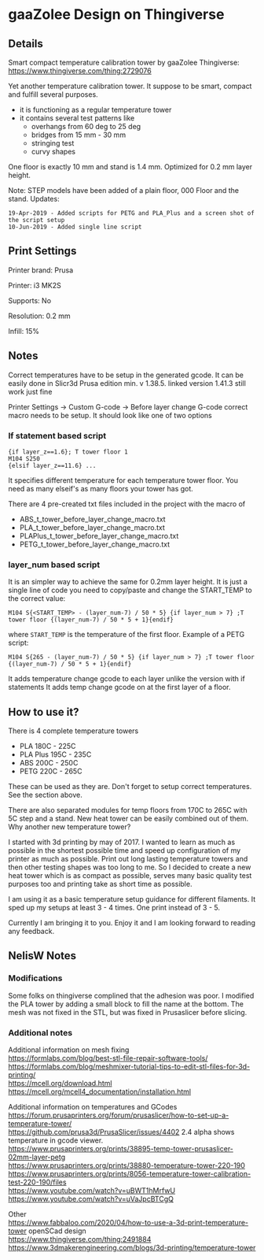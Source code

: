 # gaaZolee Design on Thingiverse

## Details 

Smart compact temperature calibration tower by gaaZolee
Thingiverse:  https://www.thingiverse.com/thing:2729076

Yet another temperature calibration tower. It suppose to be smart, compact and fulfill several purposes.

- it is functioning as a regular temperature tower
- it contains several test patterns like
    - overhangs from 60 deg to 25 deg
    - bridges from 15 mm - 30 mm
    - stringing test
    - curvy shapes

One floor is exactly 10 mm and stand is 1.4 mm. Optimized for 0.2 mm layer height.

Note: STEP models have been added of a plain floor, 000 Floor and the stand.
Updates:

    19-Apr-2019 - Added scripts for PETG and PLA_Plus and a screen shot of the script setup
    10-Jun-2019 - Added single line script

## Print Settings

Printer brand: Prusa

Printer: i3 MK2S

Supports: No

Resolution: 0.2 mm

Infill: 15%

## Notes

Correct temperatures have to be setup in the generated gcode.
It can be easily done in Slicr3d Prusa edition min. v 1.38.5. linked version 1.41.3 still work just fine

Printer Settings -> Custom G-code -> Before layer change G-code
correct macro needs to be setup. It should look like one of two options

### If statement based script

    {if layer_z==1.6}; T tower floor 1
    M104 S250
    {elsif layer_z==11.6} ...

It specifies different temperature for each temperature tower floor. You need as many elseif's as many floors your tower has got.

There are 4 pre-created txt files included in the project with the macro of

- ABS_t_tower_before_layer_change_macro.txt
- PLA_t_tower_before_layer_change_macro.txt
- PLAPlus_t_tower_before_layer_change_macro.txt
- PETG_t_tower_before_layer_change_macro.txt

### layer_num based script

It is an simpler way to achieve the same for 0.2mm layer height. It is just a single line of code you need to copy/paste and change the START_TEMP to the correct value:

    M104 S{<START_TEMP> - (layer_num-7) / 50 * 5} {if layer_num > 7} ;T tower floor {(layer_num-7) / 50 * 5 + 1}{endif}

where `START_TEMP` is the temperature of the first floor. Example of a PETG script:

    M104 S{265 - (layer_num-7) / 50 * 5} {if layer_num > 7} ;T tower floor {(layer_num-7) / 50 * 5 + 1}{endif}

It adds temperature change gcode to each layer unlike the version with if statements It adds temp change gcode on at the first layer of a floor.

## How to use it?

There is 4 complete temperature towers

- PLA 180C - 225C
- PLA Plus 195C - 235C
- ABS 200C - 250C
- PETG 220C - 265C

These can be used as they are. Don't forget to setup correct temperatures. See the section above.

There are also separated modules for temp floors from 170C to 265C with 5C step and a stand. New heat tower can be easily combined out of them.
Why another new temperature tower?

I started with 3d printing by may of 2017. I wanted to learn as much as possible in the shortest possible time and speed up configuration of my printer as much as possible. Print out long lasting temperature towers and then other testing shapes was too long to me. So I decided to create a new heat tower which is as compact as possible, serves many basic quality test purposes too and printing take as short time as possible.

I am using it as a basic temperature setup guidance for different filaments. It sped up my setups at least 3 - 4 times. One print instead of 3 - 5.

Currently I am bringing it to you. Enjoy it and I am looking forward to reading any feedback.

## NelisW Notes

### Modifications 

Some folks on thingiverse complined that the adhesion was poor. I modified the PLA tower by adding a small block to fill the name at the bottom. The mesh was not fixed in the STL, but was fixed in Prusaslicer before slicing.

### Additional notes

Additional information on mesh fixing  
https://formlabs.com/blog/best-stl-file-repair-software-tools/  
https://formlabs.com/blog/meshmixer-tutorial-tips-to-edit-stl-files-for-3d-printing/  
https://mcell.org/download.html
https://mcell.org/mcell4_documentation/installation.html


Additional information on temperatures and GCodes  
https://forum.prusaprinters.org/forum/prusaslicer/how-to-set-up-a-temperature-tower/  
https://github.com/prusa3d/PrusaSlicer/issues/4402 2.4 alpha shows temperature in gcode viewer.  
https://www.prusaprinters.org/prints/38895-temp-tower-prusaslicer-02mm-layer-petg  
https://www.prusaprinters.org/prints/38880-temperature-tower-220-190  
https://www.prusaprinters.org/prints/8056-temperature-tower-calibration-test-220-190/files  
https://www.youtube.com/watch?v=uBWT1hMrfwU  
https://www.youtube.com/watch?v=uVaJpcBTCgQ  


Other  
https://www.fabbaloo.com/2020/04/how-to-use-a-3d-print-temperature-tower openSCad design  
https://www.thingiverse.com/thing:2491884  
https://www.3dmakerengineering.com/blogs/3d-printing/temperature-tower  

